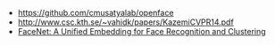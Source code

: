 - https://github.com/cmusatyalab/openface
- http://www.csc.kth.se/~vahidk/papers/KazemiCVPR14.pdf
- [FaceNet: A Unified Embedding for Face Recognition and Clustering](http://www.cv-foundation.org/openaccess/content_cvpr_2015/app/1A_089.pdf)
